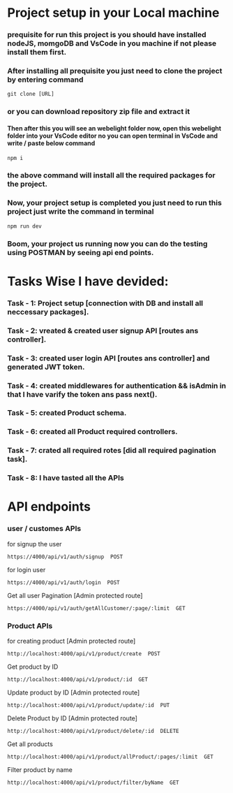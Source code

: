 
# Project setup in your Local machine
### prequisite for run this project is you should have installed nodeJS, momgoDB and VsCode in you machine if not please install them first.
### After installing all prequisite you just need to clone the project by entering command
```
git clone [URL]
```
### or you can download repository zip file and extract it 
#### Then after this you will see an webelight folder now, open this webelight folder into your VsCode editor no you can open terminal in VsCode and write / paste below command
```
npm i
```
### the above command will install all the required packages for the project.
### Now, your project setup is completed you just need to run this project just write the command in terminal
```
npm run dev
```
### Boom, your project us running now you can do the testing using POSTMAN by seeing api end points.

# Tasks Wise I have devided:
### Task - 1: Project setup [connection with DB and install all neccessary packages].
### Task - 2: vreated & created user signup API [routes ans controller].
### Task - 3: created user login API [routes ans controller] and generated JWT token.
### Task - 4: created middlewares for authentication && isAdmin in that I have varify the token ans pass next().
### Task - 5: created Product schema.
### Task - 6: created all Product required controllers.
### Task - 7: crated all required rotes [did all required pagination task].

### Task - 8: I have tasted all the APIs


# API endpoints

### user / customes APIs
for signup the user
```
https://4000/api/v1/auth/signup  POST
``` 
for login user
```
https://4000/api/v1/auth/login  POST
```
Get all user Pagination [Admin protected route]
```
https://4000/api/v1/auth/getAllCustomer/:page/:limit  GET
```

### Product APIs 
for creating product [Admin protected route]
```
http://localhost:4000/api/v1/product/create  POST
```
Get product by ID
```
http://localhost:4000/api/v1/product/:id  GET
```
Update product by ID [Admin protected route]
```
http://localhost:4000/api/v1/product/update/:id  PUT
```
Delete Product by ID [Admin protected route]
```
http://localhost:4000/api/v1/product/delete/:id  DELETE
```
Get all products 
```
http://localhost:4000/api/v1/product/allProduct/:pages/:limit  GET
```
Filter product by name
```
http://localhost:4000/api/v1/product/filter/byName  GET
```




